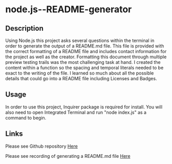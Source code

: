 # node.js--README-generator

## Description

Using Node.js this project asks several questions within the terminal in order to generate the output of a README.md file. This file is provided with the correct formatting of a README file and includes contact information for the project as well as the creator. Formatting this document through multiple preview testing trails was the most challenging task at hand. I created the content within a function so the spacing and temporal literals needed to be exact to the writing of the file. I learned so much about all the possible details that could go into a README file including Licenses and Badges.

## Usage

In order to use this project, Inquirer package is required for install. You will also need to open Integrated Terminal and run "node index.js" as a command to begin.

## Links

Please see Github repository [Here](https://github.com/ericaLorraineMitchell/node.js--README-generator.git)

Please see recording of generating a README.md file [Here](https://drive.google.com/file/d/1vg_8kRP-87zuECYI3gKMgzNPKFIv7u9p/view)
